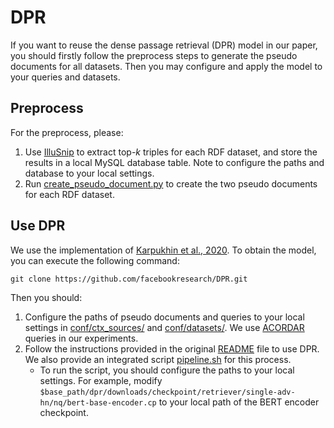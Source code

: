 # DPR

If you want to reuse the dense passage retrieval (DPR) model in our paper, you should firstly follow the preprocess steps to generate the pseudo documents for all datasets. Then you may configure and apply the model to your queries and datasets. 

## Preprocess

For the preprocess, please: 

1. Use [IlluSnip](https://github.com/nju-websoft/BANDAR) to extract top-$k$ triples for each RDF dataset, and store the results in a local MySQL database table. Note to configure the paths and database to your local settings. 
2. Run [create_pseudo_document.py](https://github.com/nju-websoft/CADDIE/blob/main/code/src-DPR/create_pseudo_document.py) to create the two pseudo documents for each RDF dataset. 

## Use DPR

We use the implementation of [Karpukhin et al., 2020](https://github.com/facebookresearch/DPR). To obtain the model, you can execute the following command:

```
git clone https://github.com/facebookresearch/DPR.git
```

Then you should: 

1. Configure the paths of pseudo documents and queries to your local settings in [conf/ctx_sources/](https://github.com/nju-websoft/CADDIE/tree/main/code/src-DPR/conf/ctx_sources) and [conf/datasets/](https://github.com/nju-websoft/CADDIE/tree/main/code/src-DPR/conf/datasets). We use [ACORDAR](https://github.com/nju-websoft/ACORDAR) queries in our experiments.
2. Follow the instructions provided in the original [README](https://github.com/facebookresearch/DPR/blob/main/README.md) file to use DPR. We also provide an integrated script [pipeline.sh](https://github.com/nju-websoft/CADDIE/blob/main/code/src-DPR/scripts/pipeline.sh) for this process. 
   - To run the script, you should configure the paths to your local settings. For example, modify `$base_path/dpr/downloads/checkpoint/retriever/single-adv-hn/nq/bert-base-encoder.cp` to your local path of the BERT encoder checkpoint. 


